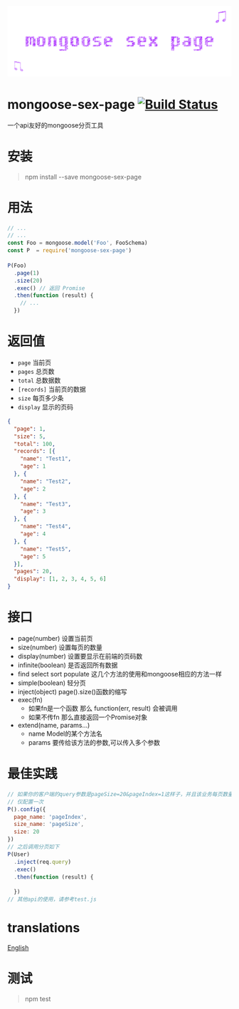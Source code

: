 # ﻿![mongoose-sex-page](static/logo.gif)

# mongoose-sex-page [![Build Status](https://travis-ci.org/dtboy1995/mongoose-sex-page.svg?branch=master)](https://travis-ci.org/dtboy1995/mongoose-sex-page)
一个api友好的mongoose分页工具

# 安装
> npm install --save mongoose-sex-page

# 用法
```javascript
// ...
// ...
const Foo = mongoose.model('Foo', FooSchema)
const P  = require('mongoose-sex-page')

P(Foo)
  .page(1)
  .size(20)
  .exec() // 返回 Promise
  .then(function (result) {
    // ...
  })
```

# 返回值
- `page` 当前页
- `pages` 总页数
- `total` 总数据数
- `[records]` 当前页的数据
- `size` 每页多少条
- `display` 显示的页码

``` json
{
  "page": 1,
  "size": 5,
  "total": 100,
  "records": [{
    "name": "Test1",
    "age": 1
  }, {
    "name": "Test2",
    "age": 2
  }, {
    "name": "Test3",
    "age": 3
  }, {
    "name": "Test4",
    "age": 4
  }, {
    "name": "Test5",
    "age": 5
  }],
  "pages": 20,
  "display": [1, 2, 3, 4, 5, 6]
}
```

# 接口
- page(number)  设置当前页
- size(number)  设置每页的数量
- display(number)  设置要显示在前端的页码数
- infinite(boolean) 是否返回所有数据
- find select sort populate  这几个方法的使用和mongoose相应的方法一样
- simple(boolean) 轻分页
- inject(object) page().size()函数的缩写
- exec(fn)
  - 如果fn是一个函数 那么 function(err, result) 会被调用
  - 如果不传fn 那么直接返回一个Promise对象
- extend(name, params...)
  - name Model的某个方法名
  - params 要传给该方法的参数,可以传入多个参数

# 最佳实践
```javascript
// 如果你的客户端的query参数是pageSize=20&pageIndex=1这样子，并且该业务每页数量固定为20，size如果配置了query中可以不传pageSize
// 仅配置一次
P().config({
  page_name: 'pageIndex',
  size_name: 'pageSize',
  size: 20
})
// 之后调用分页如下
P(User)
  .inject(req.query)
  .exec()
  .then(function (result) {

  })
// 其他api的使用，请参考test.js
```

# translations
[English](README.md)

# 测试
> npm test
